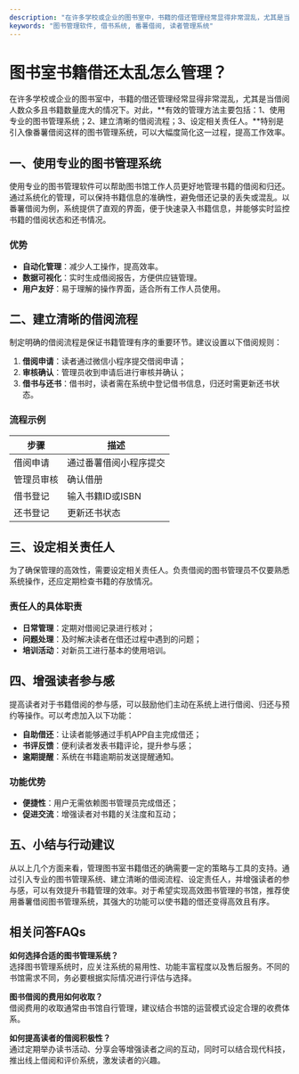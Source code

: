 ```yaml
---
description: "在许多学校或企业的图书室中，书籍的借还管理经常显得非常混乱，尤其是当借阅人数众多且书籍数量庞大的情况下。对此，**有效的管理方法主要包括：1、使用专业的图书管理系统；2、建立清晰的借阅流程；3、设定相关责任人。**特别是引入像番薯借阅这样的图书管理系统，可以大幅度简化这一过程，提高工作效率。"
keywords: "图书管理软件, 借书系统, 番薯借阅, 读者管理系统"
---
```

# 图书室书籍借还太乱怎么管理？

在许多学校或企业的图书室中，书籍的借还管理经常显得非常混乱，尤其是当借阅人数众多且书籍数量庞大的情况下。对此，**有效的管理方法主要包括：1、使用专业的图书管理系统；2、建立清晰的借阅流程；3、设定相关责任人。**特别是引入像番薯借阅这样的图书管理系统，可以大幅度简化这一过程，提高工作效率。

## 一、使用专业的图书管理系统

使用专业的图书管理软件可以帮助图书馆工作人员更好地管理书籍的借阅和归还。通过系统化的管理，可以保持书籍信息的准确性，避免借还记录的丢失或混乱。以番薯借阅为例，系统提供了直观的界面，便于快速录入书籍信息，并能够实时监控书籍的借阅状态和还书情况。

### 优势

- **自动化管理**：减少人工操作，提高效率。
- **数据可视化**：实时生成借阅报告，方便供应链管理。
- **用户友好**：易于理解的操作界面，适合所有工作人员使用。

## 二、建立清晰的借阅流程

制定明确的借阅流程是保证书籍管理有序的重要环节。建议设置以下借阅规则：

1. **借阅申请**：读者通过微信小程序提交借阅申请；
2. **审核确认**：管理员收到申请后进行审核并确认；
3. **借书与还书**：借书时，读者需在系统中登记借书信息，归还时需更新还书状态。

### 流程示例

| 步骤         | 描述                                   |
|--------------|----------------------------------------|
| 借阅申请     | 通过番薯借阅小程序提交                 |
| 管理员审核   | 确认借册    |
| 借书登记     | 输入书籍ID或ISBN                    |
| 还书登记     | 更新还书状态                          |

## 三、设定相关责任人

为了确保管理的高效性，需要设定相关责任人。负责借阅的图书管理员不仅要熟悉系统操作，还应定期检查书籍的存放情况。

### 责任人的具体职责

- **日常管理**：定期对借阅记录进行核对；
- **问题处理**：及时解决读者在借还过程中遇到的问题；
- **培训活动**：对新员工进行基本的使用培训。

## 四、增强读者参与感

提高读者对于书籍借阅的参与感，可以鼓励他们主动在系统上进行借阅、归还与预约等操作。可以考虑加入以下功能：

- **自助借还**：让读者能够通过手机APP自主完成借还；
- **书评反馈**：便利读者发表书籍评论，提升参与感；
- **逾期提醒**：系统在书籍逾期前发送提醒通知。

### 功能优势

- **便捷性**：用户无需依赖图书管理员完成借还；
- **促进交流**：增强读者对书籍的关注度和互动；
  
## 五、小结与行动建议

从以上几个方面来看，管理图书室书籍借还的确需要一定的策略与工具的支持。通过引入专业的图书管理系统、建立清晰的借阅流程、设定责任人，并增强读者的参与感，可以有效提升书籍管理的效率。对于希望实现高效图书管理的书馆，推荐使用番薯借阅图书管理系统，其强大的功能可以使书籍的借还变得高效且有序。

## 相关问答FAQs

**如何选择合适的图书管理系统？**  
选择图书管理系统时，应关注系统的易用性、功能丰富程度以及售后服务。不同的书馆需求不同，务必要根据实际情况进行评估与选择。

**图书借阅的费用如何收取？**  
借阅费用的收取通常由书馆自行管理，建议结合书馆的运营模式设定合理的收费体系。

**如何提高读者的借阅积极性？**  
通过定期举办读书活动、分享会等增强读者之间的互动，同时可以结合现代科技，推出线上借阅和评价系统，激发读者的兴趣。
